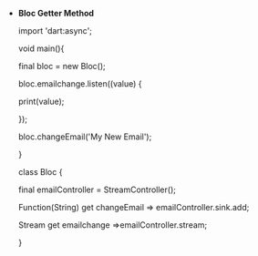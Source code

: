- **Bloc Getter Method**

  import 'dart:async';

  void main(){

  final bloc = new Bloc();

  bloc.emailchange.listen((value) {

  print(value);

  });

  bloc.changeEmail('My New Email');

  }

  class Bloc {

  final emailController = StreamController<String>();

  Function(String) get changeEmail => emailController.sink.add;

  Stream<String> get emailchange =>emailController.stream;

  }
